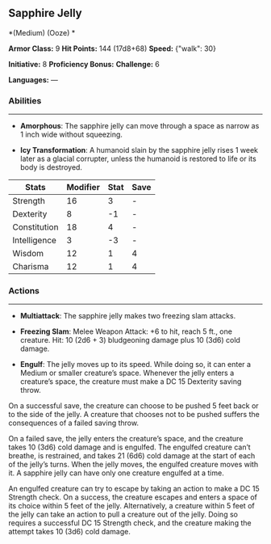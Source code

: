 ## Sapphire Jelly
*(Medium) (Ooze) *

**Armor Class:** 9
**Hit Points:** 144 (17d8+68)
**Speed:** {"walk": 30}

**Initiative:** 8
**Proficiency Bonus:**
**Challenge:** 6

**Languages:** —

### Abilities
 --- 
- **Amorphous**: The sapphire jelly can move through a space as narrow as 1 inch wide without squeezing.

- **Icy Transformation**: A humanoid slain by the sapphire jelly rises 1 week later as a glacial corrupter, unless the humanoid is restored to life or its body is destroyed.



| Stats | Modifier | Stat | Save
| ---- | ---- | ---- | ---- |
| Strength | 16 | 3 | - |
| Dexterity | 8 | -1 | - |
| Constitution | 18 | 4 | - |
| Intelligence | 3 | -3 | - |
| Wisdom | 12 | 1 | 4 |
| Charisma | 12 | 1 | 4 |

### Actions
 --- 
- **Multiattack**: The sapphire jelly makes two freezing slam attacks.

- **Freezing Slam**: Melee Weapon Attack: +6 to hit, reach 5 ft., one creature. Hit: 10 (2d6 + 3) bludgeoning damage plus 10 (3d6) cold damage.

- **Engulf**: The jelly moves up to its speed. While doing so, it can enter a Medium or smaller creature’s space. Whenever the jelly enters a creature’s space, the creature must make a DC 15 Dexterity saving throw.

On a successful save, the creature can choose to be pushed 5 feet back or to the side of the jelly. A creature that chooses not to be pushed suffers the consequences of a failed saving throw.

On a failed save, the jelly enters the creature’s space, and the creature takes 10 (3d6) cold damage and is engulfed. The engulfed creature can’t breathe, is restrained, and takes 21 (6d6) cold damage at the start of each of the jelly’s turns. When the jelly moves, the engulfed creature moves with it. A sapphire jelly can have only one creature engulfed at a time.

An engulfed creature can try to escape by taking an action to make a DC 15 Strength check. On a success, the creature escapes and enters a space of its choice within 5 feet of the jelly. Alternatively, a creature within 5 feet of the jelly can take an action to pull a creature out of the jelly. Doing so requires a successful DC 15 Strength check, and the creature making the attempt takes 10 (3d6) cold damage.

